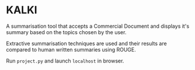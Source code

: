 # KALKI

A summarisation tool that accepts a Commercial Document and displays it's summary based on the topics chosen by the user.

Extractive summarisation techniques are used and their results are compared to human written summaries using ROUGE.

Run `project.py` and launch `localhost` in browser.
